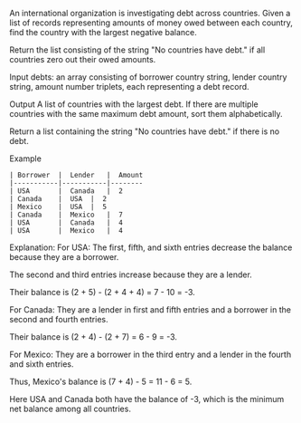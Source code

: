 An international organization is investigating debt across countries. Given a list of records representing amounts of money owed between each country, find the country with the largest negative balance.

Return the list consisting of the string "No countries have debt." if all countries zero out their owed amounts.

Input
debts: an array consisting of borrower country string, lender country string, amount number triplets, each representing a debt record.

Output
A list of countries with the largest debt. If there are multiple countries with the same maximum debt amount, sort them alphabetically.

Return a list containing the string "No countries have debt." if there is no debt.

Example
```aidl
| Borrower  |  Lender	|  Amount
|-----------|-----------|--------
| USA	    |  Canada	|  2
| Canada    |  USA	|  2
| Mexico    |  USA	|  5
| Canada    |  Mexico	|  7
| USA	    |  Canada	|  4
| USA	    |  Mexico	|  4
```
Explanation:
For USA:
The first, fifth, and sixth entries decrease the balance because they are a borrower.

The second and third entries increase because they are a lender.

Their balance is (2 + 5) - (2 + 4 + 4) = 7 - 10 = -3.

For Canada:
They are a lender in first and fifth entries and a borrower in the second and fourth entries.

Their balance is (2 + 4) - (2 + 7) = 6 - 9 = -3.

For Mexico:
They are a borrower in the third entry and a lender in the fourth and sixth entries.

Thus, Mexico's balance is (7 + 4) - 5 = 11 - 6 = 5.

Here USA and Canada both have the balance of -3, which is the minimum net balance among all countries.